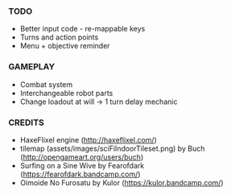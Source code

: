 ### TODO
* Better input code - re-mappable keys
* Turns and action points
* Menu + objective reminder

### GAMEPLAY
* Combat system
* Interchangeable robot parts
* Change loadout at will -> 1 turn delay mechanic

### CREDITS
* HaxeFlixel engine (http://haxeflixel.com/)
* tilemap (assets/images/sciFiIndoorTileset.png) by Buch (http://opengameart.org/users/buch)
* Surfing on a Sine Wive by Fearofdark (https://fearofdark.bandcamp.com/)
* Oimoide No Furosatu by Kulor (https://kulor.bandcamp.com/)
